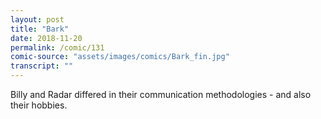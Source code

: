 ```yaml
---
layout: post
title: "Bark"
date: 2018-11-20
permalink: /comic/131
comic-source: "assets/images/comics/Bark_fin.jpg"
transcript: ""
---
```


Billy and Radar differed in their communication methodologies - and also their hobbies.
